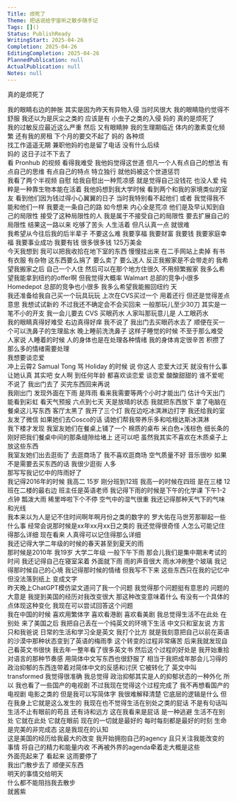 ```yaml
---  
Title: 烦死了  
Theme: 把话说给宇宙听之散步随手记  
Tags: []()  
Status: PublishReady  
WritingStart: 2025-04-26  
Completion: 2025-04-26  
EditingCompletion: 2025-04-26  
PlannedPublication: null  
ActualPublication: null  
Notes: null  
---  
```

真的是烦死了  
  
我的眼睛右边的肿胀 其实是因为昨天有异物入侵 当时风很大 我的眼睛隐约觉得不舒服 我还以为是灰尘之类的 应该是有 小虫子之类的入侵 妈的 真的是烦死了   
我的过敏反应最近这么严重 然后 又有眼睛肿 我的生理期临近 体内的激素变化频繁 还有我的房租 下个月的要交不起了 妈的 各种烦  
找工作遥遥无期 兼职他妈的也是留了电话 没有什么后续  
妈的 这日子过不下去了  
看 Pronhub 的视频 看得我难受 我他妈觉得这世道 但凡一个人有点自己的想法 有点自己的思维 有点自己的特点 特立独行 就他妈被这个世道惩罚  
我看了两个半视频 自慰 给我自慰出一种荒凉感 就是觉得自己没钱花 也没人爱 纯粹是一种靠生物本能在活着 我他妈想到我大学时候 看到两个和我的家境类似的室友 看到他们因为钱过得小心翼翼的日子 当时我特别看不起他们 或者 我觉得我不能和他们一样 我要走一条自己的路 如今想来 内心全是荒凉 他们是及早认知到自己的局限性 接受了这种局限性的人 我是属于不接受自己的局限性 要去扩展自己的局限性 结果这一路以来 吃够了苦头 人生活着 但凡认真一点 就很难   
我希望从今往后我的后半辈子 不要这么难 我要享福 我要财富 我要钱 我要家庭幸福 我要事业成功 我要有钱 很多很多钱 125万美金   
今天我想到 我可以把我收拾在地下室的东西 慢慢挂出来 在二手网站上卖掉 有书 有衣服 有杂物 这东西要么捐了 要么卖了 要么送人 反正我搬家是不会带走的 我希望我搬家之后 自己一个人住 然后可以在那个地方住很久 不用频繁搬家 我多么希望我能拿到纽约的offer啊 但我觉得大概率 Walmart 总部的竞争小很多 Homedepot 总部的竞争也小很多 我多么希望我能搬回纽约 天   
我还准备给我自己买一个玩具玩玩 上次在CVS买过一个 用着还行 但还是觉得差点意思 我想试试新的 不过我还不确定会不会买回来 一般那玩儿至少30刀 其实是一笔不小的开支  我一会儿要去 CVS 买眼药水 人家叫那玩意儿是 人工眼药水  
我的眼睛真得好难受 右边真得好痒 我不说了 我出门去买眼药水去了 顺便在买一个可以洗鼻子的生理盐水 晚上睡前洗洗鼻子 这样子睡觉的时候 不至于那么难受  
人家说 人睡着的时候 人的身体也是在处理各种情绪 我的身体肯定很辛苦 积攒了那么多的情绪需要处理   
我想要谈恋爱  
冲上云霄2 Samual Tong 骂 Holiday 的时候 说 你这人 恋爱大过天 就没有什么事让她认真 其实吧 女人啊 到任何年龄 都喜欢谈恋爱 谈恋爱 酸酸甜甜的 谁不爱呢  
不说了 我出门去了 买完东西回来再说  
我刚出门 发现外面在下雨 是阵雨 看来我需要等两个小时才能出门 估计今天出门能看到彩虹 看天气预报 六点到七天 天是放晴的状态 我就把东西放下 拿了电脑在餐桌这儿写东西 客厅太黑了 我开了三个灯 我在边吃冰淇淋边打字 我还给我的室友发了微信 如果她们去Cosco的话 请她们帮我带养乐多和哈根达斯冰淇淋   
我下楼才发现 我室友她们在餐桌上铺了一个 棉质的桌布 米白色+浅棕色 细长条的 刚好把我们餐桌中间的那条缝隙给堵上 还可以吧 虽然我其实不喜欢在木质桌子上放这些东西   
我室友她们出去逛街了 去逛商场了 我不喜欢逛商场 空气质量不好 音乐很吵 如果不是需要去买东西的话 我很少逛街 人多  
那写写我记忆中的阵雨好了  
我记得2016年的时候 我高二 15岁 刚分班到12班 我高一的时候在四班 是在三楼 12班在二楼的最右边 班主任是英语老师 我记得下雨的时候是下午的化学课 下午1-2点钟 瓢泼大雨 稀里哗啦下个不停 空气中的湿气很重 我还记得那种天气下的气味和光线   
我本来以为人是记不住时间啊年啊月份之类的数字的 罗大佑在马世芳那聊起一些什么事 经常会说那时候是xx年xx月xx日之类的 我还觉得很奇怪 人怎么可能记住得那么详细 现在看来 人真得可以记住得那么详细  
我还记得大学二年级的时候的春天甚至到夏天的雨  
那时候是2010年 我19岁 大学二年级 一般下午下雨 那会儿我们是集中期末考试的时间 我还记得自己在寝室呆着 外面就下雨 雨的声音很大  雨水冲刷整个玻璃 我记得那时候自己的心境 我记得那时候的情绪 但我写不下来 这些东西只在我的记忆中 但没法落到纸上 变成文字   
昨天晚上ChatGPT模仿梁文道问了我一个问题 我觉得那个问题挺有意思的 问题的大意是 我提到美国的经历对我改变很大 那这种改变意味着什么 有没有一个具体的点体现这种变化 我现在可以尝试回答这个问题  
我在中国的时候 喜欢用繁体字 喜欢看港剧 喜欢看美剧 我总觉得生活不在此处 在别处 来了美国之后 我把自己丢在一个纯英文的环境下生活 中文只和室友说 方言只和我爸说 日常的生活和学习全是英文 我打个比方 就是我刻意把自己以前在英语的沙漠中那种状态变到了英语的梅雨季 这个转变的过程非常痛苦 后来我就发现自己看英文书很快 我去年一整年看了很多英文书 然后这个过程的好处是 我开始重拾对语言的那种节奏感 用简体中文写东西也很舒服了 相当于我把成年那会儿习得的政治抑郁的东西连带着对简体中文的反感和讨厌 它被转化了 英文中叫 transformed 我觉得很准确 我总觉得 政治抑郁其实是人的抑郁状态的一种外化 所以 我也看了一些国产的电视剧 不过我现在觉得这个过程完成了 我不再想看国产的电视剧 电影之类的 但是我可以写简体字 我很难解释清楚 它底层的逻辑是什么 但在我身上它就是这么发生的 我现在也不觉得生活在别处之类的屁话 不是有句话叫 生活不止有眼前的苟且 还有诗和远方 这在我看来是屁话 是一种逃避 生活不在别处 它就在此处 它就在眼前 现在的一切就是最好的 每时每刻都是最好的时刻 生命是完美的非完成态 这是我现在的认知  
这是美国的经历给我最大的改变 我开始拥抱自己的agency 且只关注我能改变的事情 将自己的精力和能量内收 不再被外界的agenda牵着走大概是这些  
外面亮起来了 看起来 这雨要停了   
我出门散步去了 顺便买东西   
明天的事情交给明天   
什么都不能阻挡我去散步  
就酱紫  
  